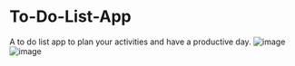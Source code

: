 # To-Do-List-App
A to do list app to plan your activities and have a productive day.
![image](https://user-images.githubusercontent.com/72349617/185711012-46c414f9-46b7-4bcc-a603-c96c1c284ec9.png)
![image](https://user-images.githubusercontent.com/72349617/185711080-1666c3e0-01fb-401c-9ef9-09da57400dcd.png)
